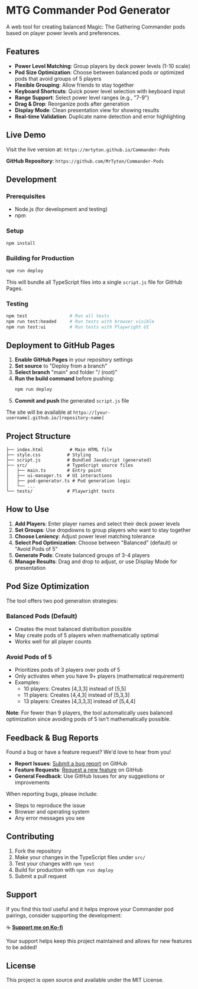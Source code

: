 # MTG Commander Pod Generator

A web tool for creating balanced Magic: The Gathering Commander pods based on player power levels and preferences.

## Features

- **Power Level Matching**: Group players by deck power levels (1-10 scale)
- **Pod Size Optimization**: Choose between balanced pods or optimized pods that avoid groups of 5 players
- **Flexible Grouping**: Allow friends to stay together
- **Keyboard Shortcuts**: Quick power level selection with keyboard input
- **Range Support**: Select power level ranges (e.g., "7-9")
- **Drag & Drop**: Reorganize pods after generation
- **Display Mode**: Clean presentation view for showing results
- **Real-time Validation**: Duplicate name detection and error highlighting

## Live Demo

Visit the live version at: `https://mrtyton.github.io/Commander-Pods`

**GitHub Repository**: `https://github.com/MrTyton/Commander-Pods`

## Development

### Prerequisites
- Node.js (for development and testing)
- npm

### Setup
```bash
npm install
```

### Building for Production
```bash
npm run deploy
```

This will bundle all TypeScript files into a single `script.js` file for GitHub Pages.

### Testing
```bash
npm test                # Run all tests
npm run test:headed     # Run tests with browser visible
npm run test:ui         # Run tests with Playwright UI
```

## Deployment to GitHub Pages

1. **Enable GitHub Pages** in your repository settings
2. **Set source** to "Deploy from a branch"
3. **Select branch** "main" and folder "/ (root)"
4. **Run the build command** before pushing:
   ```bash
   npm run deploy
   ```
5. **Commit and push** the generated `script.js` file

The site will be available at `https://[your-username].github.io/[repository-name]`

## Project Structure

```
├── index.html          # Main HTML file
├── style.css          # Styling
├── script.js          # Bundled JavaScript (generated)
├── src/               # TypeScript source files
│   ├── main.ts        # Entry point
│   ├── ui-manager.ts  # UI interactions
│   ├── pod-generator.ts # Pod generation logic
│   └── ...
└── tests/             # Playwright tests
```

## How to Use

1. **Add Players**: Enter player names and select their deck power levels
2. **Set Groups**: Use dropdowns to group players who want to stay together
3. **Choose Leniency**: Adjust power level matching tolerance
4. **Select Pod Optimization**: Choose between "Balanced" (default) or "Avoid Pods of 5"
5. **Generate Pods**: Create balanced groups of 3-4 players
6. **Manage Results**: Drag and drop to adjust, or use Display Mode for presentation

## Pod Size Optimization

The tool offers two pod generation strategies:

### Balanced Pods (Default)
- Creates the most balanced distribution possible
- May create pods of 5 players when mathematically optimal
- Works well for all player counts

### Avoid Pods of 5
- Prioritizes pods of 3 players over pods of 5
- Only activates when you have 9+ players (mathematical requirement)
- Examples:
  - 10 players: Creates [4,3,3] instead of [5,5]
  - 11 players: Creates [4,4,3] instead of [5,3,3]
  - 13 players: Creates [4,3,3,3] instead of [5,4,4]

**Note**: For fewer than 9 players, the tool automatically uses balanced optimization since avoiding pods of 5 isn't mathematically possible.

## Feedback & Bug Reports

Found a bug or have a feature request? We'd love to hear from you!

- **Report Issues**: [Submit a bug report](https://github.com/MrTyton/Commander-Pods/issues/new?template=bug_report.yml) on GitHub
- **Feature Requests**: [Request a new feature](https://github.com/MrTyton/Commander-Pods/issues/new?template=feature_request.yml) on GitHub
- **General Feedback**: Use GitHub Issues for any suggestions or improvements

When reporting bugs, please include:
- Steps to reproduce the issue
- Browser and operating system
- Any error messages you see

## Contributing

1. Fork the repository
2. Make your changes in the TypeScript files under `src/`
3. Test your changes with `npm test`
4. Build for production with `npm run deploy`
5. Submit a pull request

## Support

If you find this tool useful and it helps improve your Commander pod pairings, consider supporting the development:

☕ **[Support me on Ko-fi](https://ko-fi.com/mrtyton)**

Your support helps keep this project maintained and allows for new features to be added!

## License

This project is open source and available under the MIT License.


